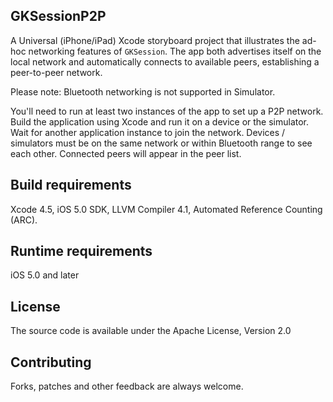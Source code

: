 ## GKSessionP2P
A Universal (iPhone/iPad) Xcode storyboard project that illustrates the ad-hoc networking features of `GKSession`. The app both advertises itself on the local network and automatically connects to available peers, establishing a peer-to-peer network.

Please note: Bluetooth networking is not supported in Simulator.

You'll need to run at least two instances of the app to set up a P2P network. Build the application using Xcode and run it on a device or the simulator. Wait for another application instance to join the network. Devices / simulators must be on the same network or within Bluetooth range to see each other. Connected peers will appear in the peer list.

## Build requirements
Xcode 4.5, iOS 5.0 SDK, LLVM Compiler 4.1, Automated Reference Counting (ARC).

## Runtime requirements
iOS 5.0 and later

## License
The source code is available under the Apache License, Version 2.0

## Contributing
Forks, patches and other feedback are always welcome.
